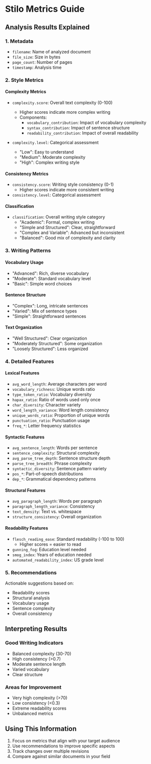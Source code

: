 # Stilo Metrics Guide

## Analysis Results Explained

### 1. Metadata
- `filename`: Name of analyzed document
- `file_size`: Size in bytes
- `page_count`: Number of pages
- `timestamp`: Analysis time

### 2. Style Metrics

#### Complexity Metrics
- `complexity.score`: Overall text complexity (0-100)
  - Higher scores indicate more complex writing
  - Components:
    - `vocabulary_contribution`: Impact of vocabulary complexity
    - `syntax_contribution`: Impact of sentence structure
    - `readability_contribution`: Impact of overall readability

- `complexity.level`: Categorical assessment
  - "Low": Easy to understand
  - "Medium": Moderate complexity
  - "High": Complex writing style

#### Consistency Metrics
- `consistency.score`: Writing style consistency (0-1)
  - Higher scores indicate more consistent writing
- `consistency.level`: Categorical assessment

#### Classification
- `classification`: Overall writing style category
  - "Academic": Formal, complex writing
  - "Simple and Structured": Clear, straightforward
  - "Complex and Variable": Advanced but inconsistent
  - "Balanced": Good mix of complexity and clarity

### 3. Writing Patterns

#### Vocabulary Usage
- "Advanced": Rich, diverse vocabulary
- "Moderate": Standard vocabulary level
- "Basic": Simple word choices

#### Sentence Structure
- "Complex": Long, intricate sentences
- "Varied": Mix of sentence types
- "Simple": Straightforward sentences

#### Text Organization
- "Well Structured": Clear organization
- "Moderately Structured": Some organization
- "Loosely Structured": Less organized

### 4. Detailed Features

#### Lexical Features
- `avg_word_length`: Average characters per word
- `vocabulary_richness`: Unique words ratio
- `type_token_ratio`: Vocabulary diversity
- `hapax_ratio`: Ratio of words used only once
- `char_diversity`: Character variety
- `word_length_variance`: Word length consistency
- `unique_words_ratio`: Proportion of unique words
- `punctuation_ratio`: Punctuation usage
- `freq_*`: Letter frequency statistics

#### Syntactic Features
- `avg_sentence_length`: Words per sentence
- `sentence_complexity`: Structural complexity
- `avg_parse_tree_depth`: Sentence structure depth
- `parse_tree_breadth`: Phrase complexity
- `syntactic_diversity`: Sentence pattern variety
- `pos_*`: Part-of-speech distributions
- `dep_*`: Grammatical dependency patterns

#### Structural Features
- `avg_paragraph_length`: Words per paragraph
- `paragraph_length_variance`: Consistency
- `text_density`: Text vs. whitespace
- `structure_consistency`: Overall organization

#### Readability Features
- `flesch_reading_ease`: Standard readability (-100 to 100)
  - Higher scores = easier to read
- `gunning_fog`: Education level needed
- `smog_index`: Years of education needed
- `automated_readability_index`: US grade level

### 5. Recommendations
Actionable suggestions based on:
- Readability scores
- Structural analysis
- Vocabulary usage
- Sentence complexity
- Overall consistency

## Interpreting Results

### Good Writing Indicators
- Balanced complexity (30-70)
- High consistency (>0.7)
- Moderate sentence length
- Varied vocabulary
- Clear structure

### Areas for Improvement
- Very high complexity (>70)
- Low consistency (<0.3)
- Extreme readability scores
- Unbalanced metrics

## Using This Information
1. Focus on metrics that align with your target audience
2. Use recommendations to improve specific aspects
3. Track changes over multiple revisions
4. Compare against similar documents in your field 